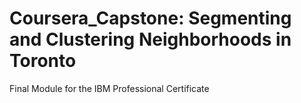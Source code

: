 # Coursera_Capstone: Segmenting and Clustering Neighborhoods in Toronto
Final Module for the IBM Professional Certificate
